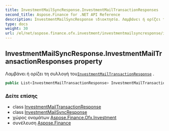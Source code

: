```yaml
---
title: InvestmentMailSyncResponse.InvestmentMailTransactionResponses
second_title: Aspose.Finance for .NET API Reference
description: InvestmentMailSyncResponse ιδιοκτησία. Λαμβάνει ή ορίζει τη συλλογή τουInvestmentMailTransactionResponse .
type: docs
weight: 30
url: /el/net/aspose.finance.ofx.investment/investmentmailsyncresponse/investmentmailtransactionresponses/
---
```

## InvestmentMailSyncResponse.InvestmentMailTransactionResponses property

Λαμβάνει ή ορίζει τη συλλογή του[`InvestmentMailTransactionResponse`](../../investmentmailtransactionresponse/) .

```csharp
public List<InvestmentMailTransactionResponse> InvestmentMailTransactionResponses { get; set; }
```

### Δείτε επίσης

* class [InvestmentMailTransactionResponse](../../investmentmailtransactionresponse/)
* class [InvestmentMailSyncResponse](../)
* χώρος ονομάτων [Aspose.Finance.Ofx.Investment](../../investmentmailsyncresponse/)
* συνέλευση [Aspose.Finance](../../../)


